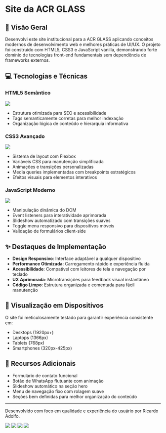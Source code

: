 # Site da ACR GLASS

## 🚀 Visão Geral

Desenvolvi este site institucional para a ACR GLASS aplicando conceitos modernos de desenvolvimento web e melhores práticas de UI/UX. O projeto foi construído com HTML5, CSS3 e JavaScript vanilla, demonstrando forte domínio de tecnologias front-end fundamentais sem dependência de frameworks externos.

## 💻 Tecnologias e Técnicas

### HTML5 Semântico
<img src="https://img.shields.io/badge/HTML5-E34F26?style=for-the-badge&logo=html5&logoColor=white"/>

- Estrutura otimizada para SEO e acessibilidade
- Tags semanticamente corretas para melhor indexação
- Organização lógica de conteúdo e hierarquia informativa

### CSS3 Avançado
<img src="https://img.shields.io/badge/CSS3-1572B6?style=for-the-badge&logo=css3&logoColor=white"/>

- Sistema de layout com Flexbox
- Variáveis CSS para manutenção simplificada
- Animações e transições personalizadas
- Media queries implementadas com breakpoints estratégicos
- Efeitos visuais para elementos interativos

### JavaScript Moderno
<img src="https://img.shields.io/badge/JavaScript-F7DF1E?style=for-the-badge&logo=javascript&logoColor=black"/>

- Manipulação dinâmica do DOM
- Event listeners para interatividade aprimorada
- Slideshow automatizado com transições suaves
- Toggle menu responsivo para dispositivos móveis
- Validação de formulários client-side

## ✨ Destaques de Implementação

- **Design Responsivo**: Interface adaptável a qualquer dispositivo
- **Performance Otimizada**: Carregamento rápido e experiência fluida
- **Acessibilidade**: Compatível com leitores de tela e navegação por teclado
- **UX Aprimorada**: Microtransições para feedback visual instantâneo
- **Código Limpo**: Estrutura organizada e comentada para fácil manutenção

## 📱 Visualização em Dispositivos

O site foi meticulosamente testado para garantir experiência consistente em:
- Desktops (1920px+)
- Laptops (1366px)
- Tablets (768px)
- Smartphones (320px-425px)

## 🔧 Recursos Adicionais

- Formulário de contato funcional
- Botão de WhatsApp flutuante com animação
- Slideshow automático na seção hero
- Menu de navegação fixo com rolagem suave
- Seções bem definidas para melhor organização do conteúdo

---

Desenvolvido com foco em qualidade e experiência do usuário por Ricardo Adolfo.

<img src="https://github.com/ric-adolfo/Novo-Site-Vidra-aria/blob/main/assets/img%20home.jpg?raw=true"/>

<img src="https://github.com/ric-adolfo/Novo-Site-Vidra-aria/blob/main/assets/img%20sobre%20%20nos.jpg?raw=true"/>

<img src="https://github.com/ric-adolfo/Novo-Site-Vidra-aria/blob/main/assets/img%20nosso%20servi%C3%A7os.jpg?raw=true"/>

<img src="https://github.com/ric-adolfo/Novo-Site-Vidra-aria/blob/main/assets/img%20contato.jpg?raw=true"/>
